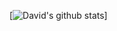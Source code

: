 [![David's github stats](https://github-readme-stats.vercel.app/api?username=davidkadaria&show_icons=true&theme=dark)]
